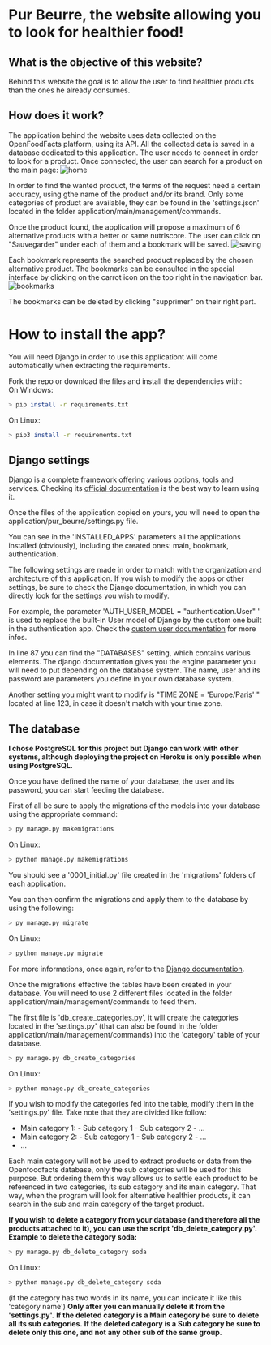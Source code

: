 # **Pur Beurre, the website allowing you to look for healthier food!**
 
## What is the objective of this website?
Behind this website the goal is to allow the user to find healthier products than the ones he already consumes.

## How does it work?

The application behind the website uses data collected on the OpenFoodFacts platform, using its API. 
All the collected data is saved in a database dedicated to this application.
The user needs to connect in order to look for a product.
Once connected, the user can search for a product on the main page:
![home](./static/img/readme/home.png)

In order to find the wanted product, the terms of the request need a certain accuracy, using gthe name of the product and/or its brand.
Only some categories of product are available, they can be found in the 'settings.json' located in the folder application/main/management/commands.

Once the product found, the application will propose a maximum of 6 alternative products with a better or same nutriscore.
The user can click on "Sauvegarder" under each of them and a bookmark will be saved.
![saving](static/img/readme/saving.png)

Each bookmark represents the searched product replaced by the chosen alternative product. The bookmarks can be consulted in the special interface by clicking on the carrot icon on the top right in the navigation bar.
![bookmarks](static/img/readme/bookmarks.png)

The bookmarks can be deleted by clicking "supprimer" on their right part.


# **How to install the app?**

You will need Django in order to use this applicationt will come automatically when extracting the requirements.

Fork the repo or download the files and install the dependencies with:  
On Windows:
```bash
> pip install -r requirements.txt
```
On Linux:
```bash
> pip3 install -r requirements.txt
```

## Django settings

Django is a complete framework offering various options, tools and services. Checking its [official documentation](https://docs.djangoproject.com/en/3.1/) is the best way to learn using it.

Once the files of the application copied on yours, you will need to open the application/pur_beurre/settings.py file.

You can see in the 'INSTALLED_APPS' parameters all the applications installed (obviously), including the created ones: main, bookmark, authentication.

The following settings are made in order to match with the organization and architecture of this application. If you wish to modify the apps or other settings, be sure to check the Django documentation, in which you can directly look for the settings you wish to modify.

For example, the parameter 'AUTH_USER_MODEL = "authentication.User" ' is used to replace the built-in User model of Django by the custom one built in the authentication app.
Check the [custom user documentation](https://docs.djangoproject.com/en/3.1/topics/auth/customizing/#auth-custom-user) for more infos.

In line 87 you can find the "DATABASES" setting, which contains various elements.
The django documentation gives you the engine parameter you will need to put depending on the database system.
The name, user and its password are parameters you define in your own database system.

Another setting you might want to modify is "TIME ZONE = 'Europe/Paris' " located at line 123, in case it doesn't match with your time zone.

## The database

**I chose PostgreSQL for this project but Django can work with other systems, although deploying the project on Heroku is only possible when using PostgreSQL.**

Once you have defined the name of your database, the user and its password, you can start feeding the database.

First of all be sure to apply the migrations of the models into your database using the appropriate command:
```bash
> py manage.py makemigrations
```
On Linux:
```bash
> python manage.py makemigrations
```
You should see a '0001_initial.py' file created in the 'migrations' folders of each application.

You can then confirm the migrations and apply them to the database by using the following:
```bash
> py manage.py migrate
```
On Linux:
```bash
> python manage.py migrate
```
For more informations, once again, refer to the [Django documentation](https://docs.djangoproject.com/en/3.1/topics/migrations/).

Once the migrations effective the tables have been created in your database.
You will need to use 2 different files located in the folder application/main/management/commands to feed them.

The first file is 'db_create_categories.py', it will create the categories located in the 'settings.py' (that can also be found in the folder application/main/management/commands) into the 'category' table of your database.
```bash
> py manage.py db_create_categories
```
On Linux:
```bash
> python manage.py db_create_categories
```


If you wish to modify the categories fed into the table, modify them in the 'settings.py' file. Take note that they are divided like follow:

- Main category 1:
        - Sub category 1
        - Sub category 2
        - ...
- Main category 2:
        - Sub category 1
        - Sub category 2
        - ...
- ...

Each main category will not be used to extract products or data from the Openfoodfacts database, only the sub categories will be used for this purpose.
But ordering them this way allows us to settle each product to be referenced in two categories, its sub category and its main category. That way, when the program will look for alternative healthier products, it can search in the sub and main category of the target product.

**If you wish to delete a category from your database (and therefore all the products attached to it), you can use the script 'db_delete_category.py'.**
**Example to delete the category soda:**
```bash
> py manage.py db_delete_category soda
```
On Linux:
```bash
> python manage.py db_delete_category soda
```
(if the category has two words in its name, you can indicate it like this 'category name')
**Only after you can manually delete it from the 'settings.py'.**
**If the deleted category is a Main category be sure to delete all its sub categories.**
**If the deleted category is a Sub category be sure to delete only this one, and not any other sub of the same group.**

